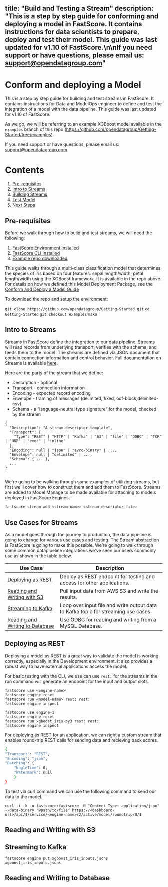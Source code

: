 title: "Build and Testing a Stream"
description: "This is a step by step guide for conforming and deploying a model in FastScore. It contains instructions for data scientists to prepare, deploy and test their model. This guide was last updated for v1.10 of FastScore.\n\nIf you need support or have questions, please email us:  [support@opendatagroup.com](mailto:support@opendatagroup.com)"
---

# Conform and deploying a Model
This is a step by step guide for building and test streams in FastScore. It contains instructions for Data and ModelOps engineer to define and test the integration of a model with the data pipeline. This guide was last updated for v1.10 of FastScore. 

As we go, we will be referring to an example XGBoost model available in the `examples` branch of this repo (https://github.com/opendatagroup/Getting-Started/tree/examples).

If you need support or have questions, please email us: support@opendatagroup.com

# Contents

1. [Pre-requisites](#Prerequisites)
2. [Intro to Streams](#intro-to-streams)
3. [Building Streams](#building-a-stream)
4. [Test Model](#Test-Model)
5. [Next Steps](#next-steps)


## <a name="Prerequisites"></a>Pre-requisites
Before we walk through how to build and test streams, we will need the following:

1. [FastScore Environment Installed](https://opendatagroup.github.io/Getting%20Started/Getting%20Started%20with%20FastScore/)
2. [FastScore CLI Installed](https://opendatagroup.github.io/Getting%20Started/Getting%20Started%20with%20FastScore/#installing-the-fastscore-cli)
3. [Example repo downloaded](https://github.com/opendatagroup/Getting-Started/tree/examples)

This guide walks through a multi-class classification model that determines the species of iris based on four features: sepal length/width, petal length/width using the XGBoost framework. It is available in the repo above. For details on how we defined this Model Deployment Package, see the [Conform and Deploy a Model Guide](https://opendatagroup.github.io/Getting%20Started/Conform%and%Deploy%20a%20Model/)

To download the repo and setup the environment:

`git clone https://github.com/opendatagroup/Getting-Started.git`
`cd Getting-Started`
`git checkout examples`
`make`


## <a name="intro-to-streams"></a>Intro to Streams
Streams in FastScore define the integration to our data pipeline. Streams will read records from underlying transport, verifies with the schema, and feeds them to the model. The streams are defined via JSON document that contain connection information and control behavior. Full documentation on Streams is available [here](https://opendatagroup.github.io/Product%20Manuals/Stream%20Descriptors/). 

Here are the parts of the stream that we define:
- Description - optional
- Transport - connection information 
- Encoding - expected record encoding
- Envelope - framing of messages (delimited, fixed, ocf-block,delimited-csv)
- Schema - a “language-neutral type signature” for the model, checked by the stream


```
{
  "Description": "A stream descriptor template",
  "Transport": {
    "Type": "REST" | "HTTP" | "Kafka" | "S3" | "file" | "ODBC" | "TCP" | "UDP" | "exec" | "inline"
  },
  "Encoding": null | "json" | "avro-binary" | ...,
  "Envelope": null | "delimited" | ...,
  "Schema": { ... },
  ...
}
```
## <a name="building-a-stream"></a>
We're going to be walking through some examples of utilizing streams, but first we'll cover how to construct them and add them to FastScore. Streams are added to Model Manage to be made available for attaching to models deployed in FastScore Engines. 

```bash
fastscore stream add <stream-name> <stream-descriptor-file>

```


## <a name="intro-to-streams"></a>Use Cases for Streams 
As a model goes through the journey to production, the data pipeline is going to change for various use cases and testing. The Stream abstraction is FastScore is going to make this possible. We're going to walk through some common datapipeline integrations we've seen our users commonly use as shown in the table below.

| Use Case                        | Description                                                                        |
|---------------------------------|------------------------------------------------------------------------------------|
| [Deploying as REST](#deploying-as-rest)              | Deploy as REST endpoint for testing and access for other applications.             |
| [Reading and Writing with S3](#reading-and-writing-from-s3)      | Pull input data from AWS S3 and write the results.                                 |
| [Streaming to Kafka](#streaming-to-kafka)               | Loop over input file and write output data to Kafka topic for streaming use cases. |
| [Reading and Writing to Database](#reading-and-writing-database)   | Use ODBC for reading and writing from a MySQL Database.                            |




## <a name="deploying-as-rest"></a>Deploying as REST
Deploying a model as REST is a great way to validate the model is working correctly, especially in the Development environment. It also provides a robust way to have external applications access the model. 

For basic testing with the CLI, we  use can use `rest:` for the streams in the run command will generate an endpoint for the input and output slots.

```
fastscore use <engine-name>
fastscore engine reset
fastscore run <model-name> rest: rest:
fastscore engine inspect
```

```
fastscore use engine-1
fastscore engine reset
fastscore run xgboost_iris-py3 rest: rest:
fastscore engine inspect
```

For deploying as REST for an application, we can right a custom stream that enables round-trip REST calls for sending data and recieving back scores.   
```bash
{
"Transport": "REST",
"Encoding": "json",
"Batching": {
    "NagleTime": 0,
    "Watermark": null
    }
}
```

To test via curl command we can use the following command to send our data to the model.

```curl -i -k -u fastscore:fastscore -H "Content-Type: application/json" --data-binary "@path/to/file" https://<dashboard-url>/api/1/service/<engine-name>/2/active/model/roundtrip/0/1```

## <a name="reading-and-writing-from-s3"></a>Reading and Writing with S3


## <a name="streaming-to-kafka"></a>Streaming to Kafka


`fastscore engine put xgboost_iris_inputs.jsons xgboost_iris_inputs.jsons`


## <a name="reading-and-writing-database"></a>Reading and Writing to Database
